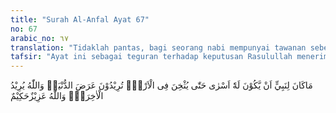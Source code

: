 ```yaml
---
title: "Surah Al-Anfal Ayat 67"
no: 67
arabic_no: ٦٧
translation: "Tidaklah pantas, bagi seorang nabi mempunyai tawanan sebelum dia dapat melumpuhkan musuhnya di bumi. Kamu menghendaki harta benda duniawi sedangkan Allah menghendaki (pahala) akhirat (untukmu). Allah Mahaperkasa, Mahabijaksana."
tafsir: "Ayat ini sebagai teguran terhadap keputusan Rasulullah menerima tebusan dari kaum musyrikin untuk membebaskan orang-orang mereka yang ditawan kaum Muslimin. Beliau condong kepada pendapat kebanyakan para sahabat yang menganjurkan agar para tawanan itu jangan dibunuh dan sebaiknya diterima saja uang tebusan dari mereka dan hasil tebusan itu dapat dipergunakan untuk kepentingan perjuangan dan persiapan perang bila musuh menyerang kembali. Karena itu Allah menegaskan dalam ayat ini bahwa tidak patut bagi seorang Nabi dalam suatu peperangan menahan para tawanan dan menunggu putusan, apakah mereka akan dibebaskan begitu saja atau dengan menerima tebusan dari keluarga mereka, kecuali bila keadaan pengikut-pengikutnya, sudah kuat kedudukannya, dan musuhnya tidak berdaya lagi. Keadaan kaum Muslimin sebelum Perang Badar masih lemah dan kekuatan mereka masih terlalu kecil dibanding dengan kekuatan kaum musyrikin. Bila para tawanan itu tidak dibunuh, malah dibebaskan kembali meskipun dengan membayar tebusan, sedang mereka adalah pemuka dan pemimpin kaumnya, tentulah mereka akan kembali menghasut, dan mengumpulkan kekuatan yang besar untuk menyerang kaum Muslimin. Hal ini sangat berbahaya bagi kedudukan kaum Muslimin yang masih lemah. Seharusnya mereka tidak ditawan, tetapi langsung dibunuh di medan perang, sehingga dengan tewasnya para pembesar dan pemimpin itu kaum musyrikin akan merasa takut dan tidak berani lagi menyerang kaum Muslimin. Firman Allah dalam Surah Muhammad/47: 4): \n\nMaka apabila kamu bertemu dengan orang-orang yang kafir (di medan perang) maka pukullah batang leher mereka. Selanjutnya apabila kamu telah mengalahkan mereka tawanlah mereka dan setelah itu kamu boleh membebaskan mereka atau menerima tebusan sampai perang selesai. Demikianlah, dan sekiranya Allah menghendaki niscaya Dia membinasakan mereka tetapi Dia hendak menguji kamu satu sama lain. Dan orang-orang yang gugur di jalan Allah, Allah tidak menyia-nyiakan amal mereka. (Muhammad/47: 4) \n\nAyat ini bukan saja merupakan teguran kepada Nabi Muhammad, tetapi juga merupakan teguran kepada para sahabat dan kebanyakan kaum Muslimin yang menganjurkan agar para tawanan itu jangan dibunuh, karena mereka itu adalah kaum kerabat dan famili dan mungkin kelak akan menjadi orang yang beriman, apalagi uang tebusan mereka dapat dipergunakan untuk kepentingan mereka sendiri. Dengan anjuran ini mereka telah melakukan tindakan yang bertentangan dengan siasat perang. Apa pun alasan yang mereka kemukakan, mereka telah dipengaruhi harta benda duniawi dan dengan tidak disadari mereka telah lupa dan tidak memikirkan lagi akibat dari pelaksanaan anjuran itu. Oleh sebab itu Allah dengan tegas menyatakan bahwa mereka menginginkan harta benda dan kehidupan duniawi, sedang Allah menghendaki agar mereka mencari pahala untuk di akhirat nanti dengan berjuang di jalan-Nya, meninggikan kalimat-Nya sampai kemuliaan dan ketinggian agama-Nya tercapai, sebagaimana tersebut dalam firman-Nya:\n\nPadahal kekuatan itu hanyalah bagi Allah, Rasul-Nya dan bagi orang-orang mukmin. (al-Munafiqun/63: 8)\n\nInilah cara yang dikehendaki Allah bagi orang-orang yang beriman dan berjuang dengan harta, dan segala kemampuan yang ada pada mereka bahkan dengan jiwa untuk mencapainya. Allah senantiasa akan menolong mereka. Sesungguhnya Allah Mahaperkasa lagi Mahabijaksana."
---
```

مَاكَانَ لِنَبِيٍّ اَنْ يَّكُوْنَ لَهٗٓ اَسْرٰى حَتّٰى يُثْخِنَ فِى الْاَرْضِۗ تُرِيْدُوْنَ عَرَضَ الدُّنْيَاۖ وَاللّٰهُ يُرِيْدُ الْاٰخِرَةَۗ وَاللّٰهُ عَزِيْزٌحَكِيْمٌ 